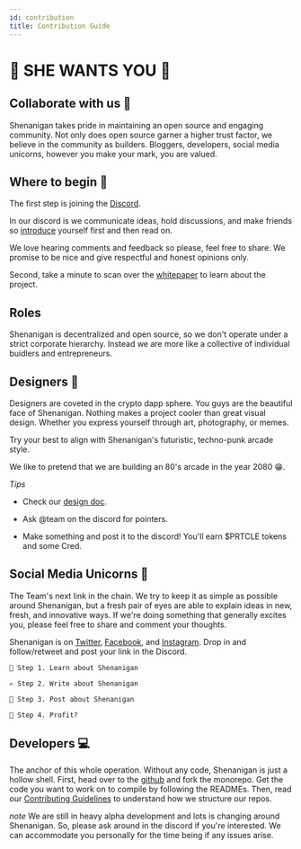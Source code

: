 ```yaml
---
id: contribution
title: Contribution Guide
---
```


# 👊️ SHE WANTS YOU 👊️

## Collaborate with us 👫️

Shenanigan takes pride in maintaining an open source and engaging community. Not only does open source garner a higher trust factor, we believe in the community as builders. Bloggers, developers, social media unicorns, however you make your mark, you are valued.

## Where to begin 🔎️

The first step is joining the [Discord](http://www.she.energy/join).

In our discord is we communicate ideas, hold discussions, and make friends so [introduce](https://discord.gg/3N6YRD4) yourself first and then read on.

We love hearing comments and feedback so please, feel free to share. We promise to be nice and give respectful and honest opinions only.

Second, take a minute to scan over the [whitepaper](https://she.energy/wiki/whitepaper/) to learn about the project.

## Roles

Shenanigan is decentralized and open source, so we don't operate under a strict corporate hierarchy. Instead we are more like a collective of individual buidlers and entrepreneurs.

## Designers 🎨️

Designers are coveted in the crypto dapp sphere. You guys are the beautiful face of Shenanigan. Nothing makes a project cooler than great visual design. Whether you express yourself through art, photography, or memes.

Try your best to align with Shenanigan's futuristic, techno-punk arcade style.

We like to pretend that we are building an 80's arcade in the year 2080 😁.

_Tips_

- Check our [design doc](https://docs.google.com/document/d/1E0ZrhPARruPgFXbz-cuiQSa7C4yzTrgSN3E-2w6L8cg/edit?usp=sharing).

- Ask @team on the discord for pointers.

- Make something and post it to the discord! You'll earn \$PRTCLE tokens and some Cred.

## Social Media Unicorns 🦄️

The Team's next link in the chain. We try to keep it as simple as possible around Shenanigan, but a fresh pair of eyes are able to explain ideas in new, fresh, and innovative ways. If we're doing something that generally excites you, please feel free to share and comment your thoughts.

Shenanigan is on [Twitter](https://twitter.com/She_Dapp), [Facebook](https://www.facebook.com/shenanigan.dapp/), and [Instagram](https://she.energy/wiki/contribution/). Drop in and follow/retweet and post your link in the Discord.

```
📖️ Step 1. Learn about Shenanigan

✍️ Step 2. Write about Shenanigan

📱️ Step 3. Post about Shenanigan

💱️ Step 4. Profit?
```

## Developers 💻️

The anchor of this whole operation. Without any code, Shenanigan is just a hollow shell. First, head over to the [github](http://github.com/shenanigandapp) and fork the monorepo. Get the code you want to work on to compile by following the READMEs. Then, read our [Contributing Guidelines](https://github.com/ShenaniganDApp/shenanigan-monorepo/blob/master/Contributing.md) to understand how we structure our repos.

_note_ We are still in heavy alpha development and lots is changing around Shenanigan. So, please ask around in the discord if you're interested. We can accommodate you personally for the time being if any issues arise.
